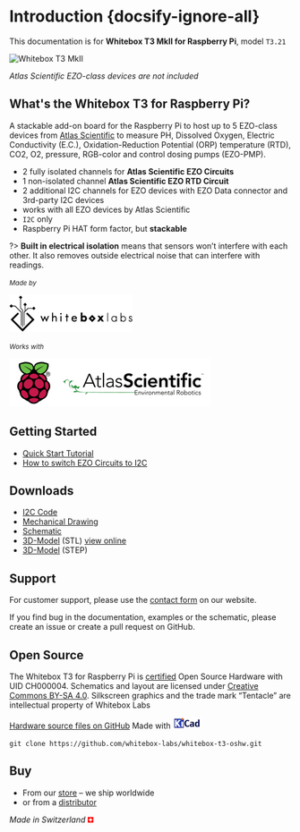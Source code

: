 # Introduction {docsify-ignore-all}

This documentation is for **Whitebox T3 MkII for Raspberry Pi**, model `T3.21`

![Whitebox T3 MkII](/_media/whitebox-t3.jpg)

_Atlas Scientific EZO-class devices are not included_



## What's the Whitebox T3 for Raspberry Pi? <!-- {docsify-ignore} -->
A stackable add-on board for the Raspberry Pi to host up to 5 EZO-class devices from [Atlas Scientific](https://www.atlas-scientific.com) to measure PH, Dissolved Oxygen, Electric Conductivity (E.C.), Oxidation-Reduction Potential (ORP) temperature (RTD), CO2, O2, pressure, RGB-color and control dosing pumps (EZO-PMP).

* 2 fully isolated channels for **Atlas Scientific EZO Circuits**
* 1 non-isolated channel **Atlas Scientific EZO RTD Circuit**
* 2 additional I2C channels for EZO devices with EZO Data connector and 3rd-party I2C devices
 * works with all EZO devices by Atlas Scientific
* `I2C` only
* Raspberry Pi HAT form factor, but **stackable**

?> **Built in electrical isolation** means that sensors won’t interfere with each other. It also removes outside electrical noise that can interfere with readings.

<small>_Made by_</small>

![Whitebox Logo](_media/whitebox_logo.png)

<small>_Works with_</small>

![Raspberry Pi Atlas Logo](_media/designed-for-raspberry-atlas.png)

## Getting Started <!-- {docsify-ignore} -->
* [Quick Start Tutorial](quickstart.md)
* [How to switch EZO Circuits to I2C](protocols.md)

## Downloads <!-- {docsify-ignore} -->
* <i class="far fa-file-code"></i> [I2C Code](https://github.com/AtlasScientific/Raspberry-Pi-sample-code/raw/master/i2c.py)
* <i class="far fa-file-pdf"></i> [Mechanical Drawing]()
* <i class="far fa-file-pdf"></i> [Schematic]()
* <i class="fas fa-cube"></i> [3D-Model]() (STL) [view online]()
* <i class="fas fa-cube"></i> [3D-Model]() (STEP)

## Support <!-- {docsify-ignore} -->
For customer support, please use the [contact form](https://www.whiteboxes.ch/contact/) on our website.

If you find bug in the documentation, examples or the schematic, please create an issue or create a pull request on GitHub.

## Open Source <!-- {docsify-ignore} -->
The Whitebox T3 for Raspberry Pi is [certified](http://certificate.oshwa.org/certification-directory/) Open Source Hardware with UID CH000004. Schematics and layout are licensed under <i class="fab fa-creative-commons"></i> [Creative Commons BY-SA 4.0](http://creativecommons.org/licenses/by-sa/4.0/). Silkscreen graphics and the trade mark “Tentacle” are intellectual property of Whitebox Labs

 <i class="fab fa-github"></i> [Hardware source files on GitHub]() Made with [![KiCAD logo](_media/kicad_logo_small.png)](http://kicad-pcb.org/)

 `git clone https://github.com/whitebox-labs/whitebox-t3-oshw.git`

## Buy <!-- {docsify-ignore} -->
* From our [<i class="fas fa-shopping-cart"></i> store](https://www.whiteboxes.ch/shop/whitebox-t3-for-raspberry-pi/s) – we ship worldwide
* or from a [distributor](https://www.whiteboxes.ch/distributors)

*Made in Switzerland* ![Switzerland](_media/its-flag-is-a-big-plus.png)
